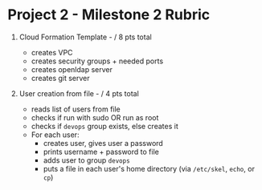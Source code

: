 # Project 2 - Milestone 2 Rubric

1. Cloud Formation Template - / 8 pts total

   - creates VPC
   - creates security groups + needed ports
   - creates openldap server
   - creates git server

2. User creation from file - / 4 pts total

   - reads list of users from file
   - checks if run with sudo OR run as root
   - checks if `devops` group exists, else creates it
   - For each user:
     - creates user, gives user a password
     - prints username + password to file
     - adds user to group `devops`
     - puts a file in each user's home directory (via `/etc/skel`, `echo`, or `cp`)

